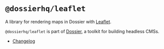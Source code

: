 # `@dossierhq/leaflet`

A library for rendering maps in Dossier with [Leaflet](https://www.npmjs.com/package/leaflet).

`@dossierhq/leaflet` is part of [Dossier](https://www.dossierhq.dev/), a toolkit for building headless CMSs.

- [Changelog](./CHANGELOG.md)
